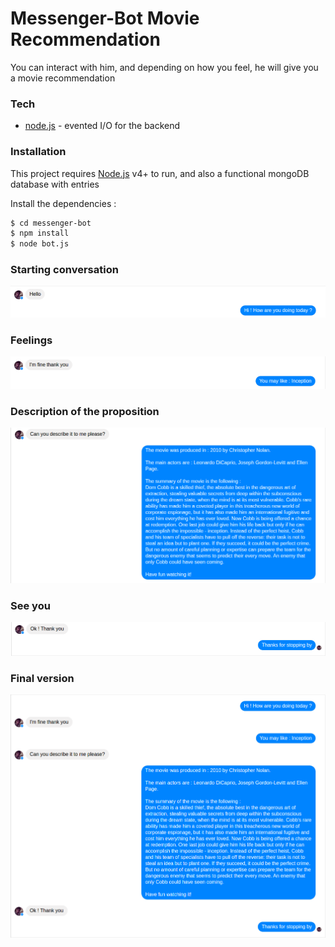 # Messenger-Bot Movie Recommendation

You can interact with him, and depending on how you feel, he will give you a movie recommendation

### Tech

* [node.js] - evented I/O for the backend


### Installation

This project requires [Node.js](https://nodejs.org/) v4+ to run,
and also a functional mongoDB database with entries

Install the dependencies :

```sh
$ cd messenger-bot
$ npm install 
$ node bot.js
```

### Starting conversation
![Starting conversation](/img/hello.png?raw=true)

### Feelings
![Feelings](/img/proposition.png?raw=true)

### Description of the proposition
![Description of the proposition](/img/description.png?raw=true)

### See you
![See you](/img/see_you.png?raw=true)

### Final version
![Final version](/img/final.png?raw=true)

[//]: # (These are reference links used in the body of this note and get stripped out when the markdown processor does its job. There is no need to format nicely because it shouldn't be seen. Thanks SO - http://stackoverflow.com/questions/4823468/store-comments-in-markdown-syntax)

   [node.js]: <http://nodejs.org>